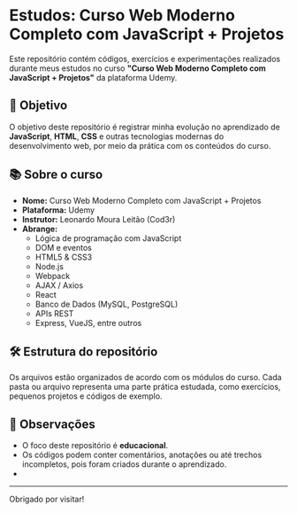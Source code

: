 # Estudos: Curso Web Moderno Completo com JavaScript + Projetos

Este repositório contém códigos, exercícios e experimentações realizados durante meus estudos no curso **"Curso Web Moderno Completo com JavaScript + Projetos"** da plataforma Udemy.

## 🎯 Objetivo

O objetivo deste repositório é registrar minha evolução no aprendizado de **JavaScript**, **HTML**, **CSS** e outras tecnologias modernas do desenvolvimento web, por meio da prática com os conteúdos do curso.

## 📚 Sobre o curso

- **Nome:** Curso Web Moderno Completo com JavaScript + Projetos
- **Plataforma:** Udemy
- **Instrutor:** Leonardo Moura Leitão (Cod3r)
- **Abrange:**
  - Lógica de programação com JavaScript
  - DOM e eventos
  - HTML5 & CSS3
  - Node.js
  - Webpack
  - AJAX / Axios
  - React
  - Banco de Dados (MySQL, PostgreSQL)
  - APIs REST
  - Express, VueJS, entre outros

## 🛠️ Estrutura do repositório

Os arquivos estão organizados de acordo com os módulos do curso. Cada pasta ou arquivo representa uma parte prática estudada, como exercícios, pequenos projetos e códigos de exemplo.

## 🧠 Observações

- O foco deste repositório é **educacional**.
- Os códigos podem conter comentários, anotações ou até trechos incompletos, pois foram criados durante o aprendizado.
- 
---

Obrigado por visitar!

